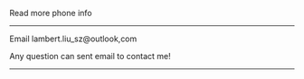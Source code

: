 Read more phone info

******************************************************************************************

Email lambert.liu_sz@outlook,com

Any question can sent email to contact me!

******************************************************************************************
